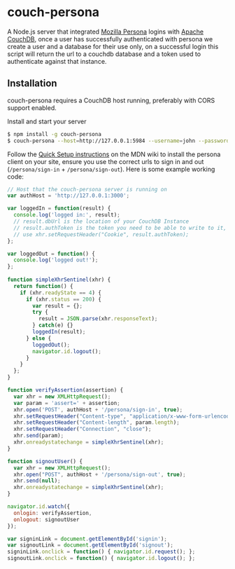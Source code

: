 couch-persona
==================================================

A Node.js server that integrated [Mozilla Persona](https://login.persona.org/) logins with [Apache CouchDB](http://couchdb.apache.org/), once a user has successfully authenticated with persona we create a user and a database for their use only, on a successful login this script will return the url to a couchdb database and a token used to authenticate against that instance.

Installation
----------

couch-persona requires a CouchDB host running, preferably with CORS support enabled.

Install and start your server

```bash
$ npm install -g couch-persona
$ couch-persona --host=http://127.0.0.1:5984 --username=john --password=doe
````

Follow the [Quick Setup instructions](https://developer.mozilla.org/en-US/docs/Mozilla/Persona/Quick_Setup) on the MDN wiki to install the persona client on your site, ensure you use the correct urls to sign in and out (`/persona/sign-in` + `/persona/sign-out`). Here is some example working code:

```javascript
// Host that the couch-persona server is running on
var authHost = 'http://127.0.0.1:3000';

var loggedIn = function(result) { 
  console.log('logged in:', result);
  // result.dbUrl is the location of your CouchDB Instance
  // result.authToken is the token you need to be able to write to it, 
  // use xhr.setRequestHeader("Cookie", result.authToken);
};

var loggedOut = function() { 
  console.log('logged out!');
};
  
function simpleXhrSentinel(xhr) {
  return function() {
    if (xhr.readyState == 4) {
      if (xhr.status == 200) {
        var result = {};
        try { 
          result = JSON.parse(xhr.responseText);
        } catch(e) {}
        loggedIn(result);
      } else {
        loggedOut();
        navigator.id.logout();
      } 
    } 
  };
}

function verifyAssertion(assertion) {
  var xhr = new XMLHttpRequest();
  var param = 'assert=' + assertion;
  xhr.open('POST', authHost + '/persona/sign-in', true);
  xhr.setRequestHeader("Content-type", "application/x-www-form-urlencoded");
  xhr.setRequestHeader("Content-length", param.length);
  xhr.setRequestHeader("Connection", "close");
  xhr.send(param);
  xhr.onreadystatechange = simpleXhrSentinel(xhr); 
}

function signoutUser() {
  var xhr = new XMLHttpRequest();
  xhr.open("POST", authHost + '/persona/sign-out', true);
  xhr.send(null);
  xhr.onreadystatechange = simpleXhrSentinel(xhr); 
}

navigator.id.watch({
  onlogin: verifyAssertion,
  onlogout: signoutUser 
});

var signinLink = document.getElementById('signin');
var signoutLink = document.getElementById('signout');
signinLink.onclick = function() { navigator.id.request(); };
signoutLink.onclick = function() { navigator.id.logout(); };
```
